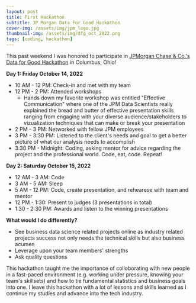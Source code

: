 ```yaml
---
layout: post
title: First Hackathon
subtitle: JP Morgan Data For Good Hackathon
cover-img: /assets/img/jpm_logo.jpg
thumbnail-img: /assets/img/dfg_oct_2022.png
tags: [coding, hackathon]
---
```


This past weekend I was honored to participate in [JPMorgan Chase & Co.'s Data for Good Hackathon](https://careers.jpmorgan.com/global/en/students/programs/code-for-good?search=&tags=location__Americas__UnitedStatesofAmerica) in Columbus, Ohio!

**Day 1: Friday October 14, 2022**

- 10 AM - 12 PM: Check-in and met with my team
- 12 PM - 2 PM: Attended workshops
  - Hands down my favorite workshop was entitled "Effective Communication" where one of the JPM Data Scientists really explained the bread and butter of effective presentation skills ranging from engaging with your diverse audience/stakeholders to vizualization techniques that can make or break your presentation
- 2 PM - 3 PM: Networked with fellow JPM employees
- 3 PM - 3:30 PM: Listened to the client's needs and goal to get a better picture of what our analysis needs to accomplish
- 3:30 PM - Midnight: Coding, asking mentor for advice regarding the project and the professional world. Code, eat, code. Repeat! 

**Day 2: Saturday October 15, 2022**
- 12 AM - 3 AM: Code
- 3 AM - 5 AM: Sleep 
- 5 AM - 12 PM: Code, create presentation, and rehearese with team and mentor
- 12 PM - 1:30: Present to judges (3 presentations in total)
- 1:30 - 2:30 PM: Awards and listen to the winning presentations

**What would I do differently?**
- See business data science related projects online as industry related projects success not only needs the technical skills but also business acumen
- Leverage upon your team members' strengths
- Ask quality questions

This hackathon taught me the importance of colloborating with new people in a fast-paced environment (e.g. working under pressure, knowing your team's skillsets) and how to tie fundamental statistics and business goals into one. I leave this hackathon with a lot of lessons and skills learned as I continue my studies and advance into the tech industry.
